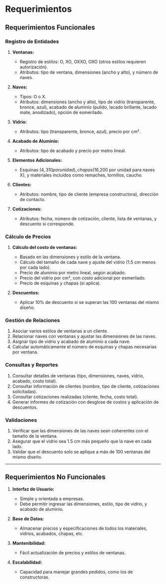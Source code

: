 # Requerimientos

## Requerimientos Funcionales

### Registro de Entidades
1. **Ventanas:**
   - Registro de estilos: O, XO, OXXO, OXO (otros estilos requieren autorización).
   - Atributos: tipo de ventana, dimensiones (ancho y alto), y número de naves.
   
2. **Naves:**
   - Tipos: O o X.
   - Atributos: dimensiones (ancho y alto), tipo de vidrio (transparente, bronce, azul), acabado de aluminio (pulido, lacado brillante, lacado mate, anodizado), opción de esmerilado.

3. **Vidrio:**
   - Atributos: tipo (transparente, bronce, azul), precio por cm².

4. **Acabado de Aluminio:**
   - Atributos: tipo de acabado y precio por metro lineal.

5. **Elementos Adicionales:**
   - Esquinas ($4,310 por unidad), chapas ($16,200 por unidad para naves X), y materiales incluidos como remaches, tornillos, caucho.

6. **Clientes:**
   - Atributos: nombre, tipo de cliente (empresa constructora), dirección de contacto.

7. **Cotizaciones:**
   - Atributos: fecha, número de cotización, cliente, lista de ventanas, y descuento si corresponde.

### Cálculo de Precios
1. **Cálculo del costo de ventanas:**
   - Basado en las dimensiones y estilo de la ventana.
   - Cálculo del tamaño de cada nave y ajuste del vidrio (1.5 cm menos por cada lado).
   - Precio de aluminio por metro lineal, según acabado.
   - Precio del vidrio por cm², con costo adicional por esmerilado.
   - Precio de esquinas y chapas (si aplica).

2. **Descuentos:**
   - Aplicar 10% de descuento si se superan las 100 ventanas del mismo diseño.

### Gestión de Relaciones
1. Asociar varios estilos de ventanas a un cliente.
2. Relacionar naves con ventanas y ajustar las dimensiones de las naves.
3. Asignar tipo de vidrio y acabado de aluminio a cada nave.
4. Calcular automáticamente el número de esquinas y chapas necesarias por ventana.

### Consultas y Reportes
1. Consultar detalles de ventanas (tipo, dimensiones, naves, vidrio, acabado, costo total).
2. Consultar información de clientes (nombre, tipo de cliente, cotizaciones solicitadas).
3. Consultar cotizaciones realizadas (cliente, fecha, costo total).
4. Generar informes de cotización con desglose de costos y aplicación de descuentos.

### Validaciones
1. Verificar que las dimensiones de las naves sean coherentes con el tamaño de la ventana.
2. Asegurar que el vidrio sea 1.5 cm más pequeño que la nave en cada lado.
3. Validar que el descuento solo se aplique a más de 100 ventanas del mismo diseño.

---

## Requerimientos No Funcionales

1. **Interfaz de Usuario:**
   - Simple y orientada a empresas.
   - Debe permitir ingresar las dimensiones, estilo, tipo de vidrio, y acabado de aluminio.

2. **Base de Datos:**
   - Almacenar precios y especificaciones de todos los materiales, vidrios, acabados, chapas, etc.

3. **Mantenibilidad:**
   - Fácil actualización de precios y estilos de ventanas.

4. **Escalabilidad:**
   - Capacidad para manejar grandes pedidos, como los de constructoras.
